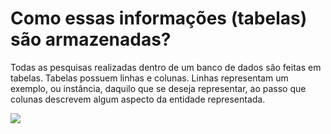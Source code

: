 # Como essas informações (tabelas) são armazenadas?
Todas as pesquisas realizadas dentro de um banco de dados são feitas em tabelas. Tabelas possuem linhas e colunas. Linhas representam um exemplo, ou instância, daquilo que se deseja representar, ao passo que colunas descrevem algum aspecto da entidade representada.

<img src="../../columns-8d5054734054be358f6a1f56f1585f0e.png">